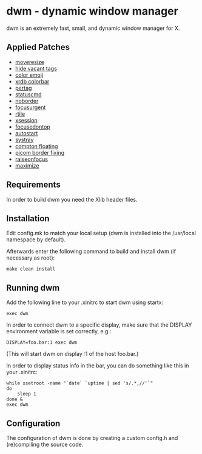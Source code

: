 # dwm - dynamic window manager

dwm is an extremely fast, small, and dynamic window manager for X.

## Applied Patches

* [moveresize](https://dwm.suckless.org/patches/moveresize/dwm-moveresize-20201206-cce77d8.diff)
* [hide vacant tags](https://dwm.suckless.org/patches/hide_vacant_tags/dwm-hide_vacant_tags-6.2.diff)
* [color emoji](https://raw.githubusercontent.com/oncomouse/patches/master/dwm-color_emoji-20210821-138b405.diff)
* [xrdb colorbar](https://raw.githubusercontent.com/oncomouse/patches/master/dwm-xrdb_colorbar-20210117-61bb8b2.diff)
* [pertag](https://raw.githubusercontent.com/oncomouse/patches/master/dwm-pertag_nobarpos-20220319-bece862.diff)
* [statuscmd](https://dwm.suckless.org/patches/statuscmd/dwm-statuscmd-20210405-67d76bd.diff)
* [noborder](https://dwm.suckless.org/patches/noborder/dwm-noborderfloatingfix-6.2.diff)
* [focusurgent](https://dwm.suckless.org/patches/focusurgent/dwm-focusurgent-20160831-56a31dc.diff)
* [rtile](https://raw.githubusercontent.com/oncomouse/patches/master/dwm-rtile-20210619-61bb8b2.diff)
* [xsession](https://raw.githubusercontent.com/oncomouse/patches/master/dwm-xsession-20210706-61bb8b2.diff)
* [focusedontop](https://raw.githubusercontent.com/oncomouse/patches/master/dwm-focusedontop-20210917-a786211.diff)
* [autostart](https://dwm.suckless.org/patches/autostart/dwm-autostart-20210120-cb3f58a.diff)
* [systray](https://dwm.suckless.org/patches/systray/dwm-systray-6.3.diff)
* [compton floating](https://raw.githubusercontent.com/oncomouse/patches/master/dwm-compton_floating-20220320-bece862.diff)
* [picom border fixing](https://raw.githubusercontent.com/oncomouse/patches/master/dwm-picom_border_fix-20220329-bece862.diff)
* [raiseonfocus](https://raw.githubusercontent.com/oncomouse/patches/master/dwm-raiseonfocus-20220409-bece862.diff)
* [maximize](https://raw.githubusercontent.com/oncomouse/patches/master/dwm-maximize-20220320-bece862.diff)

## Requirements

In order to build dwm you need the Xlib header files.

## Installation

Edit config.mk to match your local setup (dwm is installed into
the /usr/local namespace by default).

Afterwards enter the following command to build and install dwm (if
necessary as root):

```
make clean install
```

## Running dwm

Add the following line to your .xinitrc to start dwm using startx:

```
exec dwm
```

In order to connect dwm to a specific display, make sure that
the DISPLAY environment variable is set correctly, e.g.:

```
DISPLAY=foo.bar:1 exec dwm
```

(This will start dwm on display :1 of the host foo.bar.)

In order to display status info in the bar, you can do something
like this in your .xinitrc:

```
while xsetroot -name "`date` `uptime | sed 's/.*,//'`"
do
	sleep 1
done &
exec dwm
```

## Configuration

The configuration of dwm is done by creating a custom config.h
and (re)compiling the source code.
